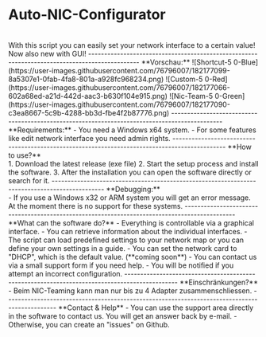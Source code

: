 # Auto-NIC-Configurator
<br>
With this script you can easily set your network interface to a certain value!
Now also new with GUI!
----------------------------------------------------------------------------------------------
**Vorschau:**
![Shortcut-5 0-Blue](https://user-images.githubusercontent.com/76796007/182177099-8a5307e1-0fab-4fa8-801a-a928fc968234.png)
![Custom-5 0-Red](https://user-images.githubusercontent.com/76796007/182177066-602a68ed-a21d-442d-aac3-b630f104e915.png)
![Nic-Team-5 0-Green](https://user-images.githubusercontent.com/76796007/182177090-c3ea8667-5c9b-4288-bb3d-fbe4f2b87776.png)
----------------------------------------------------------------------------------------------
**Requirements:**
- You need a Windows x64 system. 
- For some features like edit network interface you need admin rights.
----------------------------------------------------------------------------------------------
**How to use?**<br/>
1. Download the latest release (exe file) 
2. Start the setup process and install the software. 
3. After the installation you can open the software directly or search for it.
----------------------------------------------------------------------------------------------
**Debugging:**<br/>
- If you use a Windows x32 or ARM system you will get an error message. At the moment there is no support for these systems.
----------------------------------------------------------------------------------------------
**What can the software do?**
- Everything is controllable via a graphical interface. 
- You can retrieve information about the individual interfaces.
- The script can load predefined settings to your network map or you can define your own settings in a guide.
- You can set the network card to "DHCP", which is the default value. (**coming soon**)
- You can contact us via a small support form if you need help.
- You will be notified if you attempt an incorrect configuration. 
----------------------------------------------------------------------------------------------
**Einschränkungen?**
- Beim NIC-Teaming kann man nur bis zu 4 Adapter zusammenschliessen.
----------------------------------------------------------------------------------------------
**Contact & Help**
- You can use the support area directly in the software to contact us. You will get an answer back by e-mail.
- Otherwise, you can create an "issues" on Github. 
